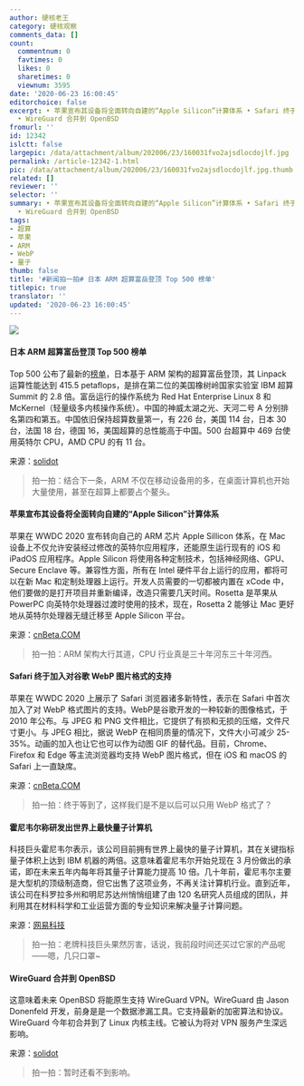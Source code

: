 ```yaml
---
author: 硬核老王
category: 硬核观察
comments_data: []
count:
  commentnum: 0
  favtimes: 0
  likes: 0
  sharetimes: 0
  viewnum: 3595
date: '2020-06-23 16:00:45'
editorchoice: false
excerpt: • 苹果宣布其设备将全面转向自建的“Apple Silicon”计算体系 • Safari 终于加入对谷歌 WebP 图片格式的支持 • 霍尼韦尔称研发出世界上最快量子计算机
  • WireGuard 合并到 OpenBSD
fromurl: ''
id: 12342
islctt: false
largepic: /data/attachment/album/202006/23/160031fvo2ajsdlocdojlf.jpg
permalink: /article-12342-1.html
pic: /data/attachment/album/202006/23/160031fvo2ajsdlocdojlf.jpg.thumb.jpg
related: []
reviewer: ''
selector: ''
summary: • 苹果宣布其设备将全面转向自建的“Apple Silicon”计算体系 • Safari 终于加入对谷歌 WebP 图片格式的支持 • 霍尼韦尔称研发出世界上最快量子计算机
  • WireGuard 合并到 OpenBSD
tags:
- 超算
- 苹果
- ARM
- WebP
- 量子
thumb: false
title: '#新闻拍一拍# 日本 ARM 超算富岳登顶 Top 500 榜单'
titlepic: true
translator: ''
updated: '2020-06-23 16:00:45'
---
```


![](/data/attachment/album/202006/23/160031fvo2ajsdlocdojlf.jpg)


#### 日本 ARM 超算富岳登顶 Top 500 榜单


Top 500 公布了最新的[榜单](https://www.top500.org/news/japan-captures-top500-crown-arm-powered-supercomputer/)，日本基于 ARM 架构的超算富岳登顶，其 Linpack 运算性能达到 415.5 petaflops，是排在第二位的美国橡树岭国家实验室 IBM 超算 Summit 的 2.8 倍。富岳运行的操作系统为 Red Hat Enterprise Linux 8 和 McKernel（轻量级多内核操作系统）。中国的神威太湖之光、天河二号 A 分别排名第四和第五。中国依旧保持超算数量第一，有 226 台，美国 114 台，日本 30 台，法国 18 台，德国 16，美国超算的总性能高于中国。500 台超算中 469 台使用英特尔 CPU，AMD CPU 的有 11 台。


来源：[solidot](https://www.solidot.org/story?sid=64744)



> 
> 拍一拍：结合下一条，ARM 不仅在移动设备用的多，在桌面计算机也开始大量使用，甚至在超算上都要占个鳌头。
> 
> 
> 


#### 苹果宣布其设备将全面转向自建的“Apple Silicon”计算体系


苹果在 WWDC 2020 宣布转向自己的 ARM 芯片 Apple Sillicon 体系，在 Mac 设备上不仅允许安装经过修改的英特尔应用程序，还能原生运行现有的 iOS 和 iPadOS 应用程序。Apple Silicon 将使用各种定制技术，包括神经网络、GPU、Secure Enclave 等。兼容性方面，所有在 Intel 硬件平台上运行的应用，都将可以在新 Mac 和定制处理器上运行。开发人员需要的一切都被内置在 xCode 中，他们要做的是打开项目并重新编译，改造只需要几天时间。Rosetta 是苹果从 PowerPC 向英特尔处理器过渡时使用的技术，现在，Rosetta 2 能够让 Mac 更好地从英特尔处理器无缝迁移至 Apple Silicon 平台。


来源：[cnBeta.COM](https://www.cnbeta.com/articles/tech/994279.htm)



> 
> 拍一拍：ARM 架构大行其道，CPU 行业真是三十年河东三十年河西。
> 
> 
> 


#### Safari 终于加入对谷歌 WebP 图片格式的支持


苹果在 WWDC 2020 上展示了 Safari 浏览器诸多新特性，表示在 Safari 中首次加入了对 WebP 格式图片的支持。WebP是谷歌开发的一种较新的图像格式，于 2010 年公布。与 JPEG 和 PNG 文件相比，它提供了有损和无损的压缩，文件尺寸更小。与 JPEG 相比，据说 WebP 在相同质量的情况下，文件大小可减少 25-35%。动画的加入也让它也可以作为动图 GIF 的替代品。目前，Chrome、Firefox 和 Edge 等主流浏览器均支持 WebP 图片格式，但在 iOS 和 macOS 的 Safari 上一直缺席。


来源：[cnBeta.COM](https://www.cnbeta.com/articles/tech/994527.htm)



> 
> 拍一拍：终于等到了，这样我们是不是以后可以只用 WebP 格式了？
> 
> 
> 


#### 霍尼韦尔称研发出世界上最快量子计算机


科技巨头霍尼韦尔表示，该公司目前拥有世界上最快的量子计算机，其在关键指标量子体积上达到 IBM 机器的两倍。这意味着霍尼韦尔开始兑现在 3 月份做出的承诺，即在未来五年内每年将其量子计算能力提高 10 倍。几十年前，霍尼韦尔主要是大型机的顶级制造商，但它出售了这项业务，不再关注计算机行业。直到近年，该公司在科罗拉多州和明尼苏达州悄悄组建了由 120 名研究人员组成的团队，并利用其在材料科学和工业运营方面的专业知识来解决量子计算问题。


来源：[网易科技](https://www.cnbeta.com/articles/science/994433.htm)



> 
> 拍一拍：老牌科技巨头果然厉害，话说，我前段时间还买过它家的产品呢——嗯，几只口罩~
> 
> 
> 


#### WireGuard 合并到 OpenBSD


这意味着未来 OpenBSD 将能原生支持 WireGuard VPN。WireGuard 由 Jason Donenfeld 开发，前身是是一个数据渗漏工具。它支持最新的加密算法和协议。WireGuard 今年初合并到了 Linux 内核主线。它被认为将对 VPN 服务产生深远影响。


来源：[solidot](https://www.solidot.org/story?sid=64733)



> 
> 拍一拍：暂时还看不到影响。
> 
> 
>